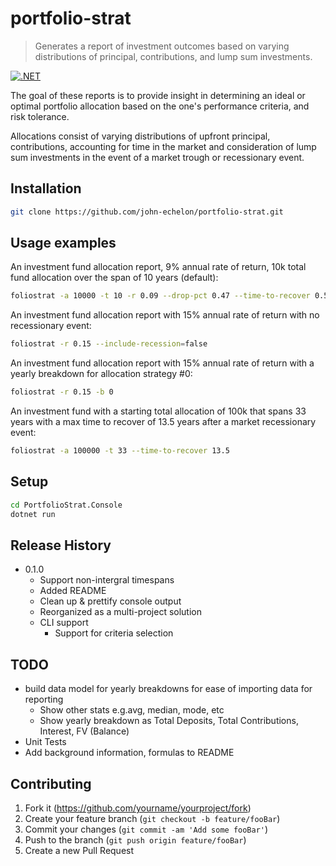 # portfolio-strat
>
> Generates a report of investment outcomes based on varying distributions of principal, contributions, and lump sum investments.

[![.NET][dotnet-image]][dotnet-url]

The goal of these reports is to provide insight in determining an ideal or optimal portfolio allocation based on the one's performance criteria, and risk tolerance.

Allocations consist of varying distributions of upfront principal, contributions, accounting for time in the market and consideration of lump sum investments in the event of a market trough or recessionary event.

## Installation

```sh
git clone https://github.com/john-echelon/portfolio-strat.git
```

## Usage examples

An investment fund allocation report, 9% annual rate of return, 10k total fund
allocation over the span of 10 years (default):

```sh
foliostrat -a 10000 -t 10 -r 0.09 --drop-pct 0.47 --time-to-recover 0.50
```

An investment fund allocation report with 15% annual rate of return with no
recessionary event:

```sh
foliostrat -r 0.15 --include-recession=false
```

An investment fund allocation report with 15% annual rate of return with a
yearly breakdown for allocation strategy #0:

```sh
foliostrat -r 0.15 -b 0
```

An investment fund with a starting total allocation of 100k that spans 33 years
with a max time to recover of 13.5 years after a market recessionary event:

```sh
foliostrat -a 100000 -t 33 --time-to-recover 13.5
```


## Setup

```sh
cd PortfolioStrat.Console
dotnet run
```

## Release History

* 0.1.0
  * Support non-intergral timespans
  * Added README
  * Clean up & prettify console output
  * Reorganized as a multi-project solution
  * CLI support
    * Support for criteria selection

## TODO

* build data model for yearly breakdowns for ease of importing data for reporting
  * Show other stats e.g.avg, median, mode, etc
  * Show yearly breakdown as Total Deposits, Total Contributions, Interest, FV (Balance)
* Unit Tests
* Add background information, formulas to README

## Contributing

1. Fork it (<https://github.com/yourname/yourproject/fork>)
2. Create your feature branch (`git checkout -b feature/fooBar`)
3. Commit your changes (`git commit -am 'Add some fooBar'`)
4. Push to the branch (`git push origin feature/fooBar`)
5. Create a new Pull Request

<!-- Markdown link & img dfn's -->
[dotnet-image]: https://img.shields.io/badge/--512BD4?logo=.net&logoColor=ffffff
[dotnet-url]: https://dotnet.microsoft.com/
